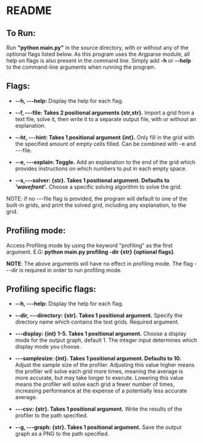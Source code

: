 ﻿# README
## To Run:

  Run **"python main.py"**  in the source directory, with or without any of the optional flags listed below.
As this program uses the Argparse module, all help on flags is also present in the command line. Simply add **-h** or **--help** to the command-line arguments when running the program.
  ## Flags:
  

 -  **--h, ---help:** Display the help for each flag.
 
 - **--f, ---file: Takes 2 positional arguments {str,str}.** Import a grid from a text file, solve it, then write it to a separate output file, with or without an explanation.
 
 - **--ht, ---hint: Takes 1 positional argument {int}.** Only fill in the grid with the specified amount of empty cells filled. Can be combined with -e and ---file.
 
 - **--e, ---explain: Toggle.** Add an explanation to the end of the grid which provides instructions on which numbers to put in each empty space. 
 
 - **--s,---solver: {str}. Takes 1 positional argument. Defaults to *'wavefront'*.** Choose a specific solving algorithm to solve the grid.
 
 NOTE: if no ---file flag is provided, the program will default to one of the built-in grids, and print the solved grid, including any explanation, to the grid.
 ## Profiling mode:
 Access Profiling mode by using the keyword "profiling" as the first argument. E.G: **python main.py profiling -dir {str} {optional flags}**.
 
  **NOTE**: The above arguments will have no effect in profiling mode.
 The flag ---dir is required in order to run profiling mode.
 ## Profiling specific flags:
  -  **--h, ---help:** Display the help for each flag.
  
  - **--dir, ---directory: {str}. Takes 1 positional argument.** Specify the directory name which contains the test grids. Required argument.
  
 - **---display: {int} 1-5. Takes 1 positional argument.** Choose a display mode for the output graph, default 1. The integer input determines which display mode you choose.
 
 - **---samplesize: {int}. Takes 1 positional argument. Defaults to 10.** Adjust the sample size of the profiler. Adjusting this value higher means the profiler will solve each grid more times, meaning the average is more accurate, but may take longer to execute. Lowering this value means the profiler will solve each grid a fewer number of times, increasing performance at the expense of a potentially less accurate average.
 
 - **---csv: {str}. Takes 1 positional argument.** Write the results of the profiler to the path specified.
 
 - **--g, ---graph: {str}. Takes 1 positional argument.** Save the output graph as a PNG to the path specified.


